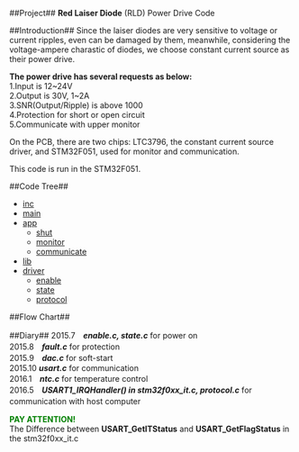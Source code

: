 ##Project##
**Red Laiser Diode** (RLD) Power Drive Code

##Introduction##
Since the laiser diodes are very sensitive to voltage or current ripples, even can be damaged by them, meanwhile, considering the voltage-ampere charastic of diodes, we choose constant current source as their power drive.

**The power drive has several requests as below:**   
1.Input is 12~24V   
2.Output is 30V, 1~2A   
3.SNR(Output/Ripple) is above 1000  
4.Protection for short or open circuit   
5.Communicate with upper monitor   

On the PCB, there are two chips: LTC3796, the constant current source driver, and STM32F051, used for monitor and communication.

This code is run in the STM32F051.


##Code Tree##
* [inc](#1)
* [main](#2) 
* [app](#3) 
	* [shut](#3.1)
	* [monitor](#3.2)
	* [communicate](#3.3)
* [lib](#4)
* [driver](#5) 
	* [enable](#5.1)
	* [state](#5.2)
	* [protocol](#5.3)
	

##Flow Chart##

##Diary##
2015.7　***enable.c, state.c*** for power on   
2015.8　***fault.c*** for protection    
2015.9　***dac.c*** for soft-start    
2015.10 ***usart.c*** for communication  
2016.1　***ntc.c*** for temperature control  
2016.5　***USART1_IRQHandler() in stm32f0xx_it.c, protocol.c*** for communication with host computer　　

<font color=Green>**PAY ATTENTION!**</font>   
The Difference between **USART\_GetITStatus** and **USART\_GetFlagStatus** in the stm32f0xx_it.c  



